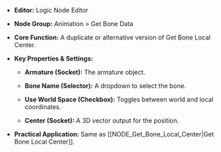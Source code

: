 - **Editor:** Logic Node Editor
    
- **Node Group:** Animation > Get Bone Data
    
- **Core Function:** A duplicate or alternative version of Get Bone Local Center.
    
- **Key Properties & Settings:**
    
    - **Armature (Socket):** The armature object.
        
    - **Bone Name (Selector):** A dropdown to select the bone.
        
    - **Use World Space (Checkbox):** Toggles between world and local coordinates.
        
    - **Center (Socket):** A 3D vector output for the position.
        
- **Practical Application:** Same as [[NODE_Get_Bone_Local_Center|Get Bone Local Center]].